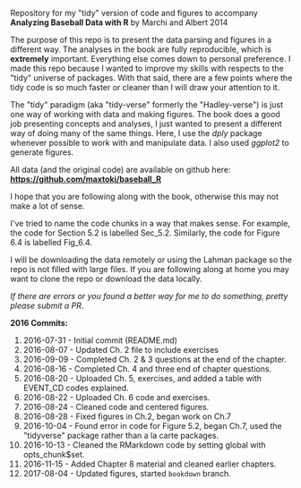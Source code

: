 Repository for my "tidy" version of code and figures to accompany **Analyzing Baseball Data with R** by Marchi and Albert 2014

The purpose of this repo is to present the data parsing and figures in a different way. The analyses in the book are fully reproducible, which is **extremely** important. Everything else comes down to personal preference. I made this repo because I wanted to improve my skills with respects to the "tidy" universe of packages. With that said, there are a few points where the tidy code is so much faster or cleaner than I will draw your attention to it. 

The "tidy" paradigm (aka "tidy-verse" formerly the "Hadley-verse") is just one way of working with data and making figures. The book does a good job presenting concepts and analyses, I just wanted to present a different way of doing many of the same things. Here, I use the *dply* package whenever possible to work with and manipulate data. I also used *ggplot2* to generate figures. 

All data (and the original code) are available on github here: **https://github.com/maxtoki/baseball_R**

I hope that you are following along with the book, otherwise this may not make a lot of sense. 

I've tried to name the code chunks in a way that makes sense. For example, the code for Section 5.2 is labelled Sec_5.2. Similarly, the code for Figure 6.4 is labelled Fig_6.4.

I will be downloading the data remotely or using the Lahman package so the repo is not filled with large files. If you are following along at home you may want to clone the repo or download the data locally. 

*If there are errors or you found a better way for me to do something, pretty please submit a PR*.

**2016 Commits:**

1. 2016-07-31 - Initial commit (README.md)
1. 2016-08-07 - Updated Ch. 2 file to include exercises
1. 2016-09-09 - Completed Ch. 2 & 3 questions at the end of the chapter. 
1. 2016-08-16 - Completed Ch. 4 and three end of chapter questions.
1. 2016-08-20 - Uploaded Ch. 5, exercises, and added a table with EVENT_CD codes explained. 
1. 2016-08-22 - Uploaded Ch. 6 code and exercises.
1. 2016-08-24 - Cleaned code and centered figures.
1. 2016-08-28 - Fixed figures in Ch.2, began work on Ch.7 
1. 2016-10-04 - Found error in code for Figure 5.2, began Ch.7, used the "tidyverse" package rather than a la carte packages.  
1. 2016-10-13 - Cleaned the RMarkdown code by setting global with opts_chunk$set.
1. 2016-11-15 - Added Chapter 8 material and cleaned earlier chapters.
1. 2017-08-04 - Updated figures, started `bookdown` branch.
